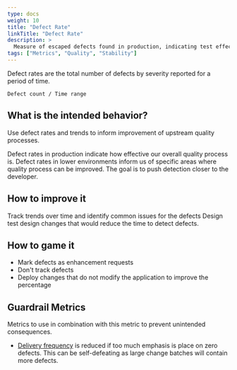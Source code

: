 ```yaml
---
type: docs
weight: 10
title: "Defect Rate"
linkTitle: "Defect Rate"
description: >
  Measure of escaped defects found in production, indicating test effectiveness and quality processes
tags: ["Metrics", "Quality", "Stability"]
---
```


Defect rates are the total number of defects by severity reported for a period of time.

`Defect count / Time range`

## What is the intended behavior?

Use defect rates and trends to inform improvement of upstream quality processes.

Defect rates in production indicate how effective our overall quality process is. Defect rates in lower environments inform us of
specific areas where quality process can be improved. The goal is to push detection closer to the developer.

## How to improve it

Track trends over time and identify common issues for the defects Design test design changes that would reduce the time
to detect defects.

## How to game it

- Mark defects as enhancement requests
- Don't track defects
- Deploy changes that do not modify the application to improve the percentage

## Guardrail Metrics

Metrics to use in combination with this metric to prevent unintended consequences.

- [Delivery frequency](/docs/metrics/release-frequency) is reduced if too much emphasis is place on zero defects. This can be
  self-defeating as large change batches will contain more defects.
